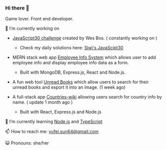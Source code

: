 ### Hi there 👋 
  Game lover.
  Front end developer.
  
🔭 I’m currently working on
- [JavaScript30 challenge](https://javascript30.com/) created by Wes Bos. ( constantly working on )
  - Check my daily solutions here: [Siwi's JavaScipt30](https://github.com/Siwi0w0/JavaScript30)

- MERN stack web app [Employee Info System](https://github.com/Siwi0w0/mern-stack-example) which allows user to add employee info and display employee info data as a form.
  - Built with MongoDB, Express.js, React and Node.js.
 
- A fun web tool [Unread Books](#) which allow users to search for their unread books and export it into an image. (1 week ago)
- A full-stack app [Countries-wiki](https://github.com/Siwi0w0/countries-wiki) allowing users search for country info by name. ( update 1 month ago )
  - Built with React, Express.js and Node.js

🌱 I’m currently learning [Node.js](https://nodejs.org/en/docs) and [TypeScript](typescript-tutorial)

📫 How to reach me: yufei.sun64@gmail.com

😺 Pronouns: she/her
  
<!-- 👯 I’m looking to collaborate on ...
-!>


